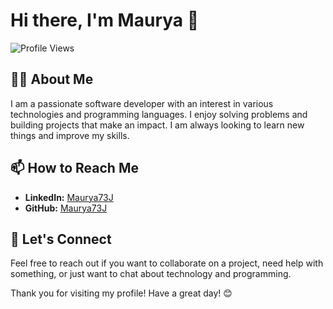 # Hi there, I'm Maurya 👋

![Profile Views](https://komarev.com/ghpvc/?username=Maurya73J&color=blue)

## 👨‍💻 About Me

I am a passionate software developer with an interest in various technologies and programming languages. I enjoy solving problems and building projects that make an impact. I am always looking to learn new things and improve my skills.


## 📫 How to Reach Me
- **LinkedIn:** [Maurya73J](https://www.linkedin.com/in/maurya73j)
- **GitHub:** [Maurya73J](https://github.com/mauryajadav)

## 💬 Let's Connect

Feel free to reach out if you want to collaborate on a project, need help with something, or just want to chat about technology and programming.

Thank you for visiting my profile! Have a great day! 😊
